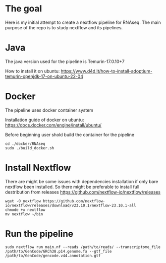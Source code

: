 # The goal
Here is my initial attempt to create a nextflow pipeline for RNAseq. The main purpose of the repo is to study nextflow and its pipelines. 
# Java
The java version used for the pipeline is Temurin-17.0.10+7

How to install it on ubuntu: https://www.d4d.lt/how-to-install-adoptium-temurin-openjdk-17-on-ubuntu-22-04
# Docker
The pipeline uses docker container system

Installation guide of docker on ubuntu: https://docs.docker.com/engine/install/ubuntu/

Before beginning user shold build the container for the pipeline
```
cd ./docker/RNAseq
sudo ./build_docker.sh
```
# Install Nextflow
There are might be some issues with dependencies installation if only bare nextflow been installed. So there might be preferable to install full destribution from releases https://github.com/nextflow-io/nextflow/releases
```
wget -O nextflow https://github.com/nextflow-io/nextflow/releases/download/v23.10.1/nextflow-23.10.1-all
chmode +x nextflow
mv nextflow ~/bin
```


# Run the pipeline
```
sudo nextflow run main.nf --reads /path/to/reads/ --transcriptome_file /path/to/GenCode/GRCh38.p14.genome.fa --gtf_file /path/to/GenCode/gencode.v44.annotation.gtf
```
